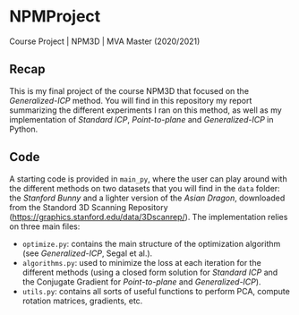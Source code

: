 # NPMProject
Course Project | NPM3D | MVA Master (2020/2021)

## Recap
This is my final project of the course NPM3D that focused on the *Generalized-ICP* method. You will find in this repository my report summarizing the different experiments I ran on this method, as well as my implementation of *Standard ICP*, *Point-to-plane* and *Generalized-ICP* in Python.

## Code
A starting code is provided in ```main_py```, where the user can play around with the different methods on two datasets that you will find in the `data` folder: the *Stanford Bunny* and a lighter version of the *Asian Dragon*, downloaded from the Standord 3D Scanning Repository (https://graphics.stanford.edu/data/3Dscanrep/). The implementation relies on three main files:
- ```optimize.py```: contains the main structure of the optimization algorithm (see *Generalized-ICP*, Segal et al.).
- ```algorithms.py```: used to minimize the loss at each iteration for the different methods (using a closed form solution for *Standard ICP* and the Conjugate Gradient for *Point-to-plane* and *Generalized-ICP*).
- ```utils.py```: contains all sorts of useful functions to perform PCA, compute rotation matrices, gradients, etc.
